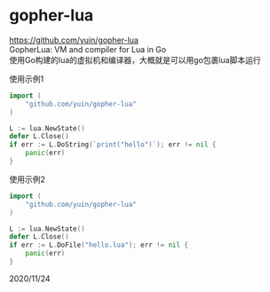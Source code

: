 # gopher-lua

https://github.com/yuin/gopher-lua  
GopherLua: VM and compiler for Lua in Go  
使用Go构建的lua的虚拟机和编译器，大概就是可以用go包裹lua脚本运行  

使用示例1  
```go
import (
    "github.com/yuin/gopher-lua"
)

L := lua.NewState()
defer L.Close()
if err := L.DoString(`print("hello")`); err != nil {
    panic(err)
}
```

使用示例2  
```go
import (
    "github.com/yuin/gopher-lua"
)

L := lua.NewState()
defer L.Close()
if err := L.DoFile("hello.lua"); err != nil {
    panic(err)
}
```


2020/11/24  
